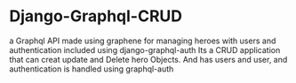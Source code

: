 # Django-Graphql-CRUD
a Graphql API made using graphene for managing heroes with users and authentication included using django-graphql-auth 
Its a CRUD application that can creat update and Delete hero Objects. And has users and user, and authentication is handled using graphql-auth
